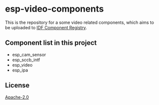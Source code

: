 # esp-video-components

This is the repository for a some video related components, which aims to be uploaded to [IDF Component Registry](https://components.espressif.com/).

## Component list in this project

- esp_cam_sensor
- esp_sccb_intf
- esp_video
- esp_ipa

## License

[Apache-2.0](./LICENSE)
